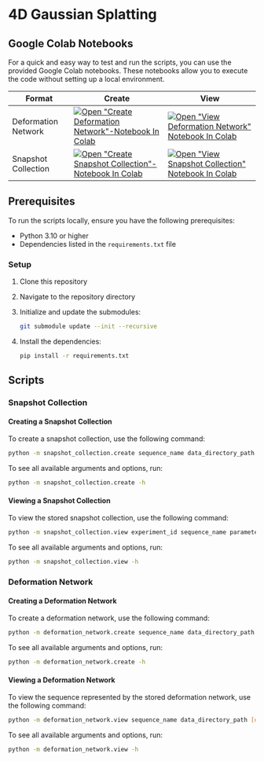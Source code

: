# 4D Gaussian Splatting

## Google Colab Notebooks

For a quick and easy way to test and run the scripts,
you can use the provided Google Colab notebooks.
These notebooks allow you to execute the code without setting up a local environment.

| Format              | Create                                                                                                                                                                                                                                                            | View                                                                                                                                                                                                                                                          |
| ------------------- | ---------------------------------------------------------------------------------------------------------------------------------------------------------------------------------------------------------------------------------------------------------------   | ------------------------------------------------------------------------------------------------------------------------------------------------------------------------------------------------------------------------------------------------------------- |
| Deformation Network | [![Open "Create Deformation Network"-Notebook In Colab](https://colab.research.google.com/assets/colab-badge.svg)](https://colab.research.google.com/github/bryanboateng/4d-gaussian-splatting/blob/main/deformation_network/google_colab_notebooks/create.ipynb) | [![Open "View Deformation Network" Notebook In Colab](https://colab.research.google.com/assets/colab-badge.svg)](https://colab.research.google.com/github/bryanboateng/4d-gaussian-splatting/blob/main/deformation_network/google_colab_notebooks/view.ipynb) |
| Snapshot Collection | [![Open "Create Snapshot Collection"-Notebook In Colab](https://colab.research.google.com/assets/colab-badge.svg)](https://colab.research.google.com/github/bryanboateng/4d-gaussian-splatting/blob/main/snapshot_collection/google_colab_notebooks/create.ipynb) | [![Open "View Snapshot Collection" Notebook In Colab](https://colab.research.google.com/assets/colab-badge.svg)](https://colab.research.google.com/github/bryanboateng/4d-gaussian-splatting/blob/main/snapshot_collection/google_colab_notebooks/view.ipynb) |

## Prerequisites

To run the scripts locally, ensure you have the following prerequisites:

- Python 3.10 or higher
- Dependencies listed in the `requirements.txt` file

### Setup

1. Clone this repository
1. Navigate to the repository directory
1. Initialize and update the submodules:

   ```bash
   git submodule update --init --recursive
   ```

1. Install the dependencies:

   ```bash
   pip install -r requirements.txt
   ```

## Scripts

### Snapshot Collection

#### Creating a Snapshot Collection

To create a snapshot collection, use the following command:

```bash
python -m snapshot_collection.create sequence_name data_directory_path [options]
```

To see all available arguments and options, run:

```bash
python -m snapshot_collection.create -h
```

#### Viewing a Snapshot Collection

To view the stored snapshot collection, use the following command:

```bash
python -m snapshot_collection.view experiment_id sequence_name parameters_directory_path [options]
```

To see all available arguments and options, run:

```bash
python -m snapshot_collection.view -h
```

### Deformation Network

#### Creating a Deformation Network

To create a deformation network, use the following command:

```bash
python -m deformation_network.create sequence_name data_directory_path [options]
```

To see all available arguments and options, run:

```bash
python -m deformation_network.create -h
```

#### Viewing a Deformation Network

To view the sequence represented by the stored deformation network,
use the following command:

```bash
python -m deformation_network.view sequence_name data_directory_path [options]
```

To see all available arguments and options, run:

```bash
python -m deformation_network.view -h
```
